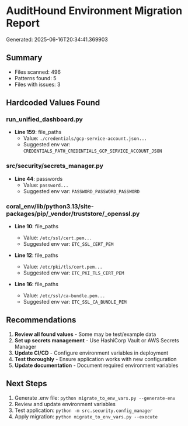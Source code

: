 # AuditHound Environment Migration Report
Generated: 2025-06-16T20:34:41.369903

## Summary
- Files scanned: 496
- Patterns found: 5
- Files with issues: 3

## Hardcoded Values Found

### run_unified_dashboard.py

- **Line 159**: file_paths
  - Value: `./credentials/gcp-service-account.json...`
  - Suggested env var: `CREDENTIALS_PATH_CREDENTIALS_GCP_SERVICE_ACCOUNT_JSON`

### src/security/secrets_manager.py

- **Line 44**: passwords
  - Value: `password...`
  - Suggested env var: `PASSWORD_PASSWORD_PASSWORD`

### coral_env/lib/python3.13/site-packages/pip/_vendor/truststore/_openssl.py

- **Line 10**: file_paths
  - Value: `/etc/ssl/cert.pem...`
  - Suggested env var: `ETC_SSL_CERT_PEM`

- **Line 12**: file_paths
  - Value: `/etc/pki/tls/cert.pem...`
  - Suggested env var: `ETC_PKI_TLS_CERT_PEM`

- **Line 16**: file_paths
  - Value: `/etc/ssl/ca-bundle.pem...`
  - Suggested env var: `ETC_SSL_CA_BUNDLE_PEM`

## Recommendations

1. **Review all found values** - Some may be test/example data
2. **Set up secrets management** - Use HashiCorp Vault or AWS Secrets Manager
3. **Update CI/CD** - Configure environment variables in deployment
4. **Test thoroughly** - Ensure application works with new configuration
5. **Update documentation** - Document required environment variables

## Next Steps

1. Generate .env file: `python migrate_to_env_vars.py --generate-env`
2. Review and update environment variables
3. Test application: `python -m src.security.config_manager`
4. Apply migration: `python migrate_to_env_vars.py --execute`
